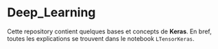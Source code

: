 <h1><align = 'center'> Deep_Learning </align></h1>

Cette repository contient quelques bases et concepts de __Keras__. En bref, toutes les explications se trouvent dans le notebook `LTensorKeras`.
